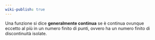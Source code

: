 ```yaml
---
wiki-publish: true
---
```

Una funzione si dice **generalmente continua** se è continua ovunque eccetto al più in un numero finito di punti, ovvero ha un numero finito di discontinuità isolate.